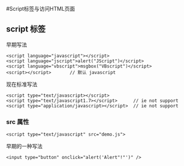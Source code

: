 #Script标签与访问HTML页面

## script 标签
早期写法

    <script language="javascript"></script>
    <script language="jscript">alert("JScript")</script>
    <script language="vbscript">msgbox("VBscript")</script>
    <script></script>       // 默认 javascript

现在标准写法

    <script type="text/javascript></script>
    <script type="text/javascript1.7></script>      // ie not support
    <script type="application/javascript></script>  // ie not support

### src 属性

    <script type="text/javascript" src="demo.js">

早期的一种写法

    <input type="button" onclick="alert('Alert"!"')" />

